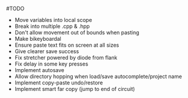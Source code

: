 #TODO
* Move variables into local scope
* Break into multiple .cpp & .hpp
* Don't allow movement out of bounds when pasting
* Make bikeyboardal
* Ensure paste text fits on screen at all sizes
* Give clearer save success
* Fix stretcher powered by diode from flank
* Fix delay in some key presses
* Implement autosave
* Allow directory hopping when load/save autocomplete/project name
* Implement copy-paste undo/restore
* Implement smart far copy (jump to end of circuit)
